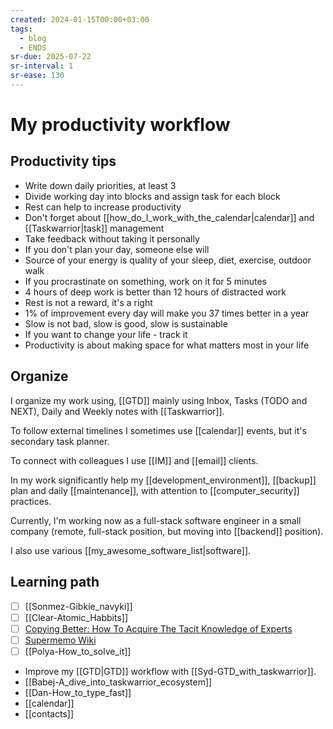 ```yaml
---
created: 2024-01-15T00:00+03:00
tags:
  - blog
  - ENDS
sr-due: 2025-07-22
sr-interval: 1
sr-ease: 130
---
```


# My productivity workflow

## Productivity tips

- Write down daily priorities, at least 3
- Divide working day into blocks and assign task for each block
- Rest can help to increase productivity
- Don't forget about [[how_do_I_work_with_the_calendar|calendar]] and [[Taskwarrior|task]] management
- Take feedback without taking it personally
- If you don't plan your day, someone else will
- Source of your energy is quality of your sleep, diet, exercise, outdoor walk
- If you procrastinate on something, work on it for 5 minutes
- 4 hours of deep work is better than 12 hours of distracted work
- Rest is not a reward, it's a right
- 1% of improvement every day will make you 37 times better in a year
- Slow is not bad, slow is good, slow is sustainable
- If you want to change your life - track it
- Productivity is about making space for what matters most in your life

## Organize

I organize my work using, [[GTD]] mainly using Inbox, Tasks (TODO and NEXT), Daily and Weekly notes with [[Taskwarrior]].

To follow external timelines I sometimes use [[calendar]] events, but it's secondary task planner.

To connect with colleagues I use [[IM]] and [[email]] clients.

In my work significantly help my [[development_environment]], [[backup]] plan and daily [[maintenance]], with attention to [[computer_security]] practices.

Currently, I'm working now as a full-stack software engineer in a small company (remote, full-stack position, but moving into [[backend]] position).

I also use various [[my_awesome_software_list|software]].

## Learning path

- [ ] [[Sonmez-Gibkie_navyki]]
- [ ] [[Clear-Atomic_Habbits]]
- [ ] [Copying Better: How To Acquire The Tacit Knowledge of Experts](https://commoncog.com/how-to-learn-tacit-knowledge/)
- [ ] [Supermemo Wiki](https://supermemo.guru)
- [ ] [[Polya-How_to_solve_it]]
- Improve my [[GTD|GTD]] workflow with [[Syd-GTD_with_taskwarrior]].
- [[Babej-A_dive_into_taskwarrior_ecosystem]]
- [[Dan-How_to_type_fast]]
- [[calendar]]
- [[contacts]]
